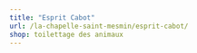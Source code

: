 ```yaml
---
title: "Esprit Cabot"
url: /la-chapelle-saint-mesmin/esprit-cabot/
shop: toilettage des animaux
---
```


